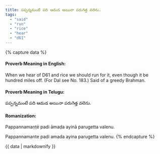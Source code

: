 ```yaml
---
title: పప్పన్నమంటే పది ఆమడ అయినా పరుగెత్త వలెను.
tags:
  - "said"
  - "run"
  - "rice"
  - "hear"
  - "d61"
---
```


{% capture data %}
#### Proverb Meaning in English:
When we hear of D61 and rice we should run for it, even though it be hundred miles off.
(For Dal see No. 183.)
Said of a greedy Brahman.

#### Proverb Meaning in Telugu:
పప్పన్నమంటే పది ఆమడ అయినా పరుగెత్త వలెను.

#### Romanization:
Pappannamaṇṭē padi āmaḍa ayinā parugetta valenu.

Pappannamante padi amada ayina parugetta valenu.
{% endcapture %}

{{ data | markdownify }}

